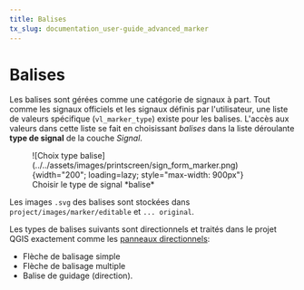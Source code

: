 ```yaml
---
title: Balises
tx_slug: documentation_user-guide_advanced_marker
---
```


# Balises

Les balises sont gérées comme une catégorie de signaux à part. Tout comme les signaux officiels et les signaux définis par l'utilisateur, une liste de valeurs spécifique (`vl_marker_type`) existe pour les balises. L'accès aux valeurs dans cette liste se fait en choisissant *balises* dans la liste déroulante **type de signal** de la couche *Signal*.

<figure markdown>
  ![Choix type balise](../../assets/images/printscreen/sign_form_marker.png){width="200"; loading=lazy; style="max-width: 900px"}
  <figcaption>Choisir le type de signal *balise*</figcaption>
</figure>

Les images `.svg` des balises sont stockées dans `project/images/marker/editable` et `... original`. 

Les types de balises suivants sont directionnels et traités dans le projet QGIS exactement comme les [panneaux directionnels](https://signalo.ch/user-guide/advanced/directionalsigns/):  

- Flèche de balisage simple
- Flèche de balisage multiple
- Balise de guidage (direction).

